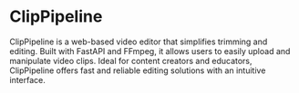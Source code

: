 # ClipPipeline
ClipPipeline is a web-based video editor that simplifies trimming and editing. Built with FastAPI and FFmpeg, it allows users to easily upload and manipulate video clips. Ideal for content creators and educators, ClipPipeline offers fast and reliable editing solutions with an intuitive interface.
